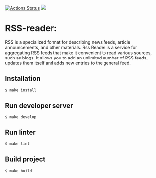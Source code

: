 [![Actions Status](https://github.com/AleksKutsenko/frontend-project-11/workflows/hexlet-check/badge.svg)](https://github.com/AleksKutsenko/frontend-project-11/actions)
<a href="https://codeclimate.com/github/AleksKutsenko/frontend-project-11/maintainability"><img src="https://api.codeclimate.com/v1/badges/61f6381c0687df603d2d/maintainability" /></a>

# RSS-reader:
RSS is a specialized format for describing news feeds, article announcements, and other materials. Rss Reader is a service for aggregating RSS feeds that make it convenient to read various sources, such as blogs. It allows you to add an unlimited number of RSS feeds, updates them itself and adds new entries to the general feed.<br>

## Installation

```bash
$ make install
```

## Run developer server

```bash
$ make develop
```

## Run linter

```bash
$ make lint
```

## Build project

```bash
$ make build
```